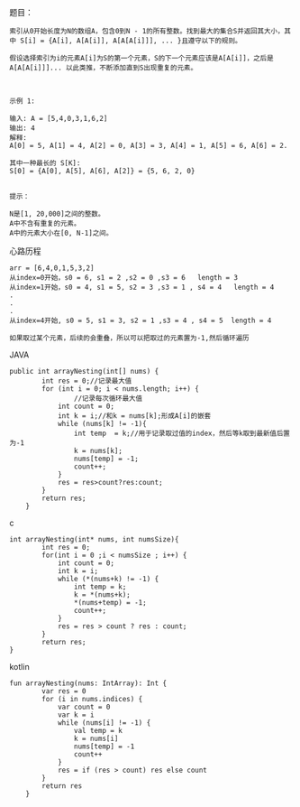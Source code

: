题目：

```
索引从0开始长度为N的数组A，包含0到N - 1的所有整数。找到最大的集合S并返回其大小，其中 S[i] = {A[i], A[A[i]], A[A[A[i]]], ... }且遵守以下的规则。

假设选择索引为i的元素A[i]为S的第一个元素，S的下一个元素应该是A[A[i]]，之后是A[A[A[i]]]... 以此类推，不断添加直到S出现重复的元素。

 

示例 1:

输入: A = [5,4,0,3,1,6,2]
输出: 4
解释: 
A[0] = 5, A[1] = 4, A[2] = 0, A[3] = 3, A[4] = 1, A[5] = 6, A[6] = 2.

其中一种最长的 S[K]:
S[0] = {A[0], A[5], A[6], A[2]} = {5, 6, 2, 0}
 

提示：

N是[1, 20,000]之间的整数。
A中不含有重复的元素。
A中的元素大小在[0, N-1]之间。
```

心路历程

```
arr = [6,4,0,1,5,3,2]
从index=0开始，s0 = 6, s1 = 2 ,s2 = 0 ,s3 = 6   length = 3
从index=1开始，s0 = 4, s1 = 5, s2 = 3 ,s3 = 1 , s4 = 4   length = 4
.
.
.
从index=4开始, s0 = 5, s1 = 3, s2 = 1 ,s3 = 4 , s4 = 5  length = 4

如果取过某个元素，后续的会重叠，所以可以把取过的元素置为-1,然后循环遍历

```

JAVA

```
public int arrayNesting(int[] nums) {
        int res = 0;//记录最大值
        for (int i = 0; i < nums.length; i++) {
        		//记录每次循环最大值
            int count = 0;
            int k = i;//和k = nums[k];形成A[i]的嵌套
            while (nums[k] != -1){
                int temp  = k;//用于记录取过值的index，然后等k取到最新值后置为-1
                k = nums[k];
                nums[temp] = -1;
                count++;
            }
            res = res>count?res:count;
        }
        return res;
    }
```

c

    int arrayNesting(int* nums, int numsSize){
            int res = 0;
            for(int i = 0 ;i < numsSize ; i++) {
                int count = 0;
                int k = i;
                while (*(nums+k) != -1) {
                    int temp = k;
                    k = *(nums+k);
                    *(nums+temp) = -1;
                    count++;
                }
                res = res > count ? res : count;
            }
            return res;
    }
kotlin

```
fun arrayNesting(nums: IntArray): Int {
        var res = 0
        for (i in nums.indices) {
            var count = 0
            var k = i
            while (nums[i] != -1) {
                val temp = k
                k = nums[i]
                nums[temp] = -1
                count++
            }
            res = if (res > count) res else count
        }
        return res
    }

```

